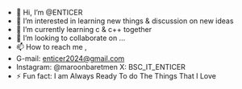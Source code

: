 - 👋 Hi, I’m @ENTICER
- 👀 I’m interested in learning new things & discussion on new ideas
- 🌱 I’m currently learning c & c++ together 
- 💞️ I’m looking to collaborate on ...
- 📫 How to reach me ,
- G-mail: enticer2024@gmail.com
- Instagram: @maroonbaretmen
  X: BSC_IT_ENTICER
- ⚡ Fun fact: I am Always Ready To do The Things That I Love 

<!---
ENTICER/ENTICER is a ✨ special ✨ repository because its `README.md` (this file) appears on your GitHub profile.
You can click the Preview link to take a look at your changes.
--->
